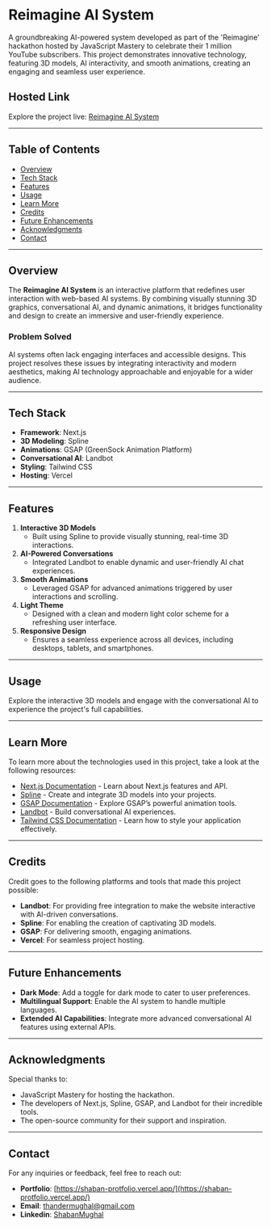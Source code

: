 # Reimagine AI System

A groundbreaking AI-powered system developed as part of the 'Reimagine' hackathon hosted by JavaScript Mastery to celebrate their 1 million YouTube subscribers. This project demonstrates innovative technology, featuring 3D models, AI interactivity, and smooth animations, creating an engaging and seamless user experience.

## Hosted Link

Explore the project live: [Reimagine AI System](https://robot-ai.vercel.app/)

---

## Table of Contents

- [Overview](#overview)
- [Tech Stack](#tech-stack)
- [Features](#features)
- [Usage](#usage)
- [Learn More](#learn-more)
- [Credits](#credits)
- [Future Enhancements](#future-enhancements)
- [Acknowledgments](#acknowledgments)
- [Contact](#contact)

---

## Overview

The **Reimagine AI System** is an interactive platform that redefines user interaction with web-based AI systems. By combining visually stunning 3D graphics, conversational AI, and dynamic animations, it bridges functionality and design to create an immersive and user-friendly experience.

### Problem Solved

AI systems often lack engaging interfaces and accessible designs. This project resolves these issues by integrating interactivity and modern aesthetics, making AI technology approachable and enjoyable for a wider audience.

---

## Tech Stack

- **Framework**: Next.js
- **3D Modeling**: Spline
- **Animations**: GSAP (GreenSock Animation Platform)
- **Conversational AI**: Landbot
- **Styling**: Tailwind CSS
- **Hosting**: Vercel

---

## Features

1. **Interactive 3D Models**
   - Built using Spline to provide visually stunning, real-time 3D interactions.
2. **AI-Powered Conversations**
   - Integrated Landbot to enable dynamic and user-friendly AI chat experiences.
3. **Smooth Animations**
   - Leveraged GSAP for advanced animations triggered by user interactions and scrolling.
4. **Light Theme**
   - Designed with a clean and modern light color scheme for a refreshing user interface.
5. **Responsive Design**
   - Ensures a seamless experience across all devices, including desktops, tablets, and smartphones.

---

## Usage

Explore the interactive 3D models and engage with the conversational AI to experience the project's full capabilities.

---

## Learn More

To learn more about the technologies used in this project, take a look at the following resources:

- [Next.js Documentation](https://nextjs.org/docs) - Learn about Next.js features and API.
- [Spline](https://spline.design/) - Create and integrate 3D models into your projects.
- [GSAP Documentation](https://greensock.com/docs/) - Explore GSAP’s powerful animation tools.
- [Landbot](https://landbot.io/) - Build conversational AI experiences.
- [Tailwind CSS Documentation](https://tailwindcss.com/docs) - Learn how to style your application effectively.

---

## Credits

Credit goes to the following platforms and tools that made this project possible:

- **Landbot**: For providing free integration to make the website interactive with AI-driven conversations.
- **Spline**: For enabling the creation of captivating 3D models.
- **GSAP**: For delivering smooth, engaging animations.
- **Vercel**: For seamless project hosting.

---

## Future Enhancements

- **Dark Mode**: Add a toggle for dark mode to cater to user preferences.
- **Multilingual Support**: Enable the AI system to handle multiple languages.
- **Extended AI Capabilities**: Integrate more advanced conversational AI features using external APIs.

---

## Acknowledgments

Special thanks to:

- JavaScript Mastery for hosting the hackathon.
- The developers of Next.js, Spline, GSAP, and Landbot for their incredible tools.
- The open-source community for their support and inspiration.

---

## Contact

For any inquiries or feedback, feel free to reach out:

- **Portfolio**: [https://shaban-protfolio.vercel.app/](https://shaban-protfolio.vercel.app/)
- **Email**: [thandermughal@gmail.com](mailto:thandermughal@gmail.com)
- **Linkedin**: [ShabanMughal](https://www.linkedin.com/in/shaban-mughal-27386a2a9)

